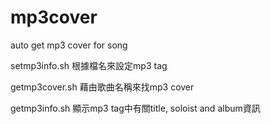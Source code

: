 # mp3cover
auto get mp3 cover for song

setmp3info.sh
根據檔名來設定mp3 tag

getmp3cover.sh
藉由歌曲名稱來找mp3 cover

getmp3info.sh
顯示mp3 tag中有關title, soloist and album資訊
